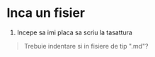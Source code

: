 # Inca un fisier
1. Incepe sa imi placa sa scriu la tasattura
>Trebuie indentare si in fisiere de tip ".md"?